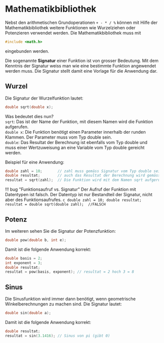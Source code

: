 # Mathematikbibliothek

Nebst den arithmetischen Grundoperationen ```+ - * / %``` können mit Hilfe der Mathematikbibliothek weitere Funktionen wie Wurzelziehen oder Potenzieren
verwendet werden. Die Mathematikbibliothek muss mit
```c
#include <math.h>
```
eingebunden werden.

Die sogenannte **Signatur** einer Funktion ist von grosser Bedeutung. Mit dem Kenntnis der Signatur weiss man wie eine bestimmte Funktion
angewendet werden muss. Die Signatur stellt damit eine Vorlage für die Anwendung dar.

## Wurzel

Die Signatur der Wurzelfunktion lautet:
```c
double sqrt(double x);
```
Was bedeutet dies nun?  
```sqrt```: Das ist der Name der Funktion, mit diesem Namen wird die Funktion aufgerufen.  
```double x```: Die Funktion benötigt einen Parameter innerhalb der runden Klammen. Der Parameter muss vom Typ double sein.  
```double```: Das Resultat der Berechnung ist ebenfalls vom Typ double und muss einer Wertzuweisung an eine Variable vom Typ double gereicht werden.  


Beispiel für eine Anwendung:
```c
double zahl = 10;       // zahl muss gemäss Signatur vom Typ double sein
double resultat;		// auch das Resultat der Berechnung wird gemäss Signatur ein double sein
resultat = sqrt(zahl);  // Die Funktion wird mit dem Namen sqrt aufgerufen, resultat erhält den Wert 3.16..
```

!!! bug "Funktionsaufruf vs. Signatur"
    Der Aufruf der Funktion mit Datentypen ist falsch. Der Datentyp ist nur Bestandteil der Signatur, nicht aber des Funktionsaufrufes.
    ```c
	double zahl = 10;
	double resultat;
	resultat = double sqrt(double zahl);  //FALSCH
	```
## Potenz	
Im weiteren sehen Sie die Signatur der Potenzfunktion:
```c
double pow(double b, int e);
```
Damit ist die folgende Anwendung korrekt:
```c
double basis = 2;     
int exponent = 3;  
double resultat;		
resultat = pow(basis, exponent); // resultat = 2 hoch 3 = 8  
```
## Sinus
Die Sinusfunktion wird immer dann benötigt, wenn geometrische Winkelberechnungen zu machen sind. Die Signatur lautet:
```c
double sin(double a);
```
Damit ist die folgende Anwendung korrekt:
```c 
double resultat;		
resultat = sin(3.1416); // Sinus von pi (gibt 0) 
```